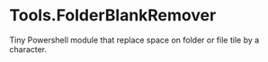 # Tools.FolderBlankRemover
Tiny Powershell module that replace space on folder or file tile by a character.
